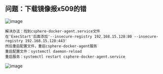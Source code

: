 ## 问题：下载镜像报x509的错
![image](https://github.com/lyz-970124/work/blob/master/%E5%9B%BE%E7%89%87/x509.png)
```
解决办法：找到csphere-docker-agent.service文件
在'ExecStart'后面添加'--insecure-registry 192.168.15.128:80 --insecure-registry 192.168.15.128:443'
然后重启配置文件，重启csphere-docker-agent服务
重启配置文件：systemctl daemon-reload
重启服务：systemctl restart csphere-docker-agent.service
```
![image](https://github.com/lyz-970124/work/blob/master/%E5%9B%BE%E7%89%87/x509%E6%8A%A5%E9%94%99%E8%A7%A3%E5%86%B3%E5%8A%9E%E6%B3%95.png)
